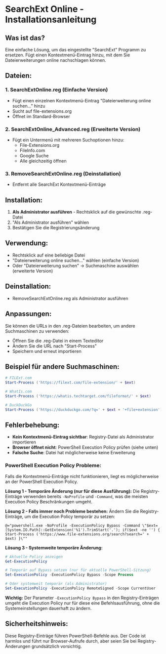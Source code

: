 # SearchExt Online - Installationsanleitung

## Was ist das?
Eine einfache Lösung, um das eingestellte "SearchExt" Programm zu ersetzen. Fügt einen Kontextmenü-Eintrag hinzu, mit dem Sie Dateierweiterungen online nachschlagen können.

## Dateien:

### 1. SearchExtOnline.reg (Einfache Version)
- Fügt einen einzelnen Kontextmenü-Eintrag "Dateierweiterung online suchen..." hinzu
- Sucht auf file-extensions.org
- Öffnet im Standard-Browser

### 2. SearchExtOnline_Advanced.reg (Erweiterte Version)
- Fügt ein Untermenü mit mehreren Suchoptionen hinzu:
  - File-Extensions.org
  - FileInfo.com  
  - Google Suche
  - Alle gleichzeitig öffnen

### 3. RemoveSearchExtOnline.reg (Deinstallation)
- Entfernt alle SearchExt Kontextmenü-Einträge

## Installation:

1. **Als Administrator ausführen** - Rechtsklick auf die gewünschte .reg-Datei
2. "Als Administrator ausführen" wählen
3. Bestätigen Sie die Registrierungsänderung

## Verwendung:

- Rechtsklick auf eine beliebige Datei
- "Dateierweiterung online suchen..." wählen (einfache Version)
- Oder "Dateierweiterung suchen" → Suchmaschine auswählen (erweiterte Version)

## Deinstallation:

- RemoveSearchExtOnline.reg als Administrator ausführen

## Anpassungen:

Sie können die URLs in den .reg-Dateien bearbeiten, um andere Suchmaschinen zu verwenden:

- Öffnen Sie die .reg-Datei in einem Texteditor
- Ändern Sie die URL nach "Start-Process"
- Speichern und erneut importieren

## Beispiel für andere Suchmaschinen:

```powershell
# FILExt.com
Start-Process ('https://filext.com/file-extension/' + $ext)

# WhatIs.com
Start-Process ('https://whatis.techtarget.com/fileformat/' + $ext)

# DuckDuckGo
Start-Process ('https://duckduckgo.com/?q=' + $ext + '+file+extension')
```

## Fehlerbehebung:

- **Kein Kontextmenü-Eintrag sichtbar**: Registry-Datei als Administrator importieren
- **Browser öffnet nicht**: PowerShell Execution Policy prüfen (siehe unten)
- **Falsche Suche**: Datei hat möglicherweise keine Erweiterung

### PowerShell Execution Policy Probleme:

Falls die Kontextmenü-Einträge nicht funktionieren, liegt es möglicherweise an der PowerShell Execution Policy. 

**Lösung 1 - Temporäre Änderung (nur für diese Ausführung):**
Die Registry-Einträge verwenden bereits `-NoProfile` und `-Command`, was die meisten Execution Policy Beschränkungen umgeht.

**Lösung 2 - Falls immer noch Probleme bestehen:**
Ändern Sie die Registry-Einträge, um die Execution Policy temporär zu setzen:

```reg
@="powershell.exe -NoProfile -ExecutionPolicy Bypass -Command \"$ext=[System.IO.Path]::GetExtension('%1').TrimStart('.'); if($ext -ne '') { Start-Process ('https://www.file-extensions.org/search?search=' + $ext) }\""
```

**Lösung 3 - Systemweite temporäre Änderung:**
```powershell
# Aktuelle Policy anzeigen
Get-ExecutionPolicy

# Temporär auf Bypass setzen (nur für aktuelle PowerShell-Sitzung)
Set-ExecutionPolicy -ExecutionPolicy Bypass -Scope Process

# Oder systemweit temporär (als Administrator)
Set-ExecutionPolicy -ExecutionPolicy RemoteSigned -Scope CurrentUser
```

**Wichtig:** Der Parameter `-ExecutionPolicy Bypass` in den Registry-Einträgen umgeht die Execution Policy nur für diese eine Befehlsausführung, ohne die Systemeinstellungen dauerhaft zu ändern.

## Sicherheitshinweis:

Diese Registry-Einträge führen PowerShell-Befehle aus. Der Code ist harmlos und führt nur Browser-Aufrufe durch, aber seien Sie bei Registry-Änderungen grundsätzlich vorsichtig.

